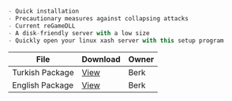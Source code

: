 ```js
- Quick installation
- Precautionary measures against collapsing attacks
- Current reGameDLL
- A disk-friendly server with a low size
- Quickly open your linux xash server with this setup program
```

File  | Download | Owner
------------- | ------------- | ------------- |
Turkish Package | [View](https://github.com/qberkdc/Xash3D-CH-Quick-Installer/blob/public/turkish/xash_kur.py) | Berk
English Package | [View](https://github.com/qberkdc/Xash3D-CH-Quick-Installer/blob/public/english/xash_install.py) | Berk
